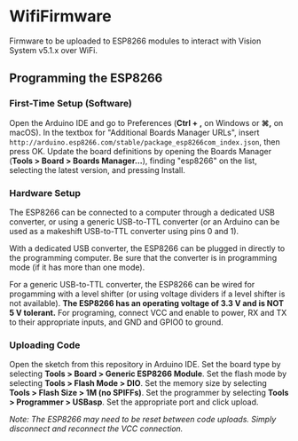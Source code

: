 # WifiFirmware

Firmware to be uploaded to ESP8266 modules to interact with Vision System v5.1.x over WiFi.

## Programming the ESP8266

### First-Time Setup (Software)

Open the Arduino IDE and go to Preferences (**Ctrl + ,** on Windows or **⌘,** on macOS). In the textbox for "Additional Boards Manager URLs", insert `http://arduino.esp8266.com/stable/package_esp8266com_index.json`, then press OK. Update the board definitions by opening the Boards Manager (**Tools > Board > Boards Manager...**), finding "esp8266" on the list, selecting the latest version, and pressing Install.

### Hardware Setup

The ESP8266 can be connected to a computer through a dedicated USB converter, or using a generic USB-to-TTL converter (or an Arduino can be used as a makeshift USB-to-TTL converter using pins 0 and 1).

With a dedicated USB converter, the ESP8266 can be plugged in directly to the programming computer. Be sure that the converter is in programming mode (if it has more than one mode).

For a generic USB-to-TTL converter, the ESP8266 can be wired for progamming with a level shifter (or using voltage dividers if a level shifter is not available). **The ESP8266 has an operating voltage of 3.3 V and is NOT 5 V tolerant.** For programing, connect VCC and enable to power, RX and TX to their appropriate inputs, and GND and GPIO0 to ground.

### Uploading Code

Open the sketch from this repository in Arduino IDE. Set the board type by selecting **Tools > Board > Generic ESP8266 Module**. Set the flash mode by selecting **Tools > Flash Mode > DIO**. Set the memory size by selecting **Tools > Flash Size > 1M (no SPIFFs)**. Set the programmer by selecting **Tools > Programmer > USBasp**. Set the appropriate port and click upload.

_Note: The ESP8266 may need to be reset between code uploads. Simply disconnect and reconnect the VCC connection._
